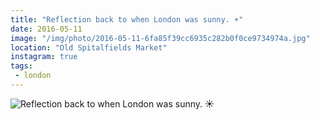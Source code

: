 ```yaml
---
title: "Reflection back to when London was sunny. ☀️"
date: 2016-05-11
image: "/img/photo/2016-05-11-6fa85f39cc6935c282b0f0ce9734974a.jpg"
location: "Old Spitalfields Market"
instagram: true
tags:
 - london
---
```


![Reflection back to when London was sunny. ☀️](/img/photo/2016-05-11-6fa85f39cc6935c282b0f0ce9734974a.jpg)
